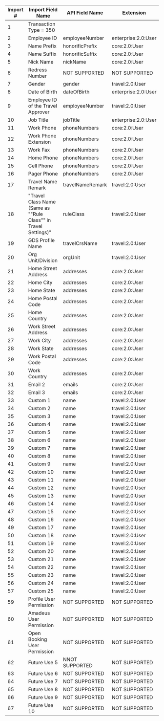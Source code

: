 
Import #|Import Field Name|API Field Name|Extension
---|---|---|---
1|Transaction Type = 350|
2|Employee ID|employeeNumber|enterprise:2.0:User
3|Name Prefix|honorificPrefix|core:2.0:User
4|Name Suffix|honorificSuffix|core:2.0:User
5|Nick Name|nickName|core:2.0:User
6|Redress Number|NOT SUPPORTED|NOT SUPPORTED
7|Gender|gender|travel:2.0:User
8|Date of Birth|dateOfBirth|enterprise:2.0:User
9|Employee ID of the Travel Approver|employeeNumber|travel:2.0:User
10|Job Title|jobTitle|enterprise:2.0:User
11|Work Phone|phoneNumbers|core:2.0:User
12|Work Phone Extension|phoneNumbers|core:2.0:User
13|Work Fax|phoneNumbers|core:2.0:User
14|Home Phone|phoneNumbers|core:2.0:User
15|Cell Phone|phoneNumbers|core:2.0:User
16|Pager Phone|phoneNumbers|core:2.0:User
17|Travel Name Remark|travelNameRemark|travel:2.0:User
18|"Travel Class Name (Same as ""Rule Class"" in Travel Settings)"|ruleClass|travel:2.0:User
19|GDS Profile Name|travelCrsName|travel:2.0:User
20|Org Unit/Division|orgUnit|travel:2.0:User
21|Home Street Address|addresses|core:2.0:User
22|Home City|addresses|core:2.0:User
23|Home State|addresses|core:2.0:User
24|Home Postal Code|addresses|core:2.0:User
25|Home Country|addresses|core:2.0:User
26|Work Street Address|addresses|core:2.0:User
27|Work City|addresses|core:2.0:User
28|Work State|addresses|core:2.0:User
29|Work Postal Code|addresses|core:2.0:User
30|Work Country|addresses|core:2.0:User
31|Email 2|emails|core:2.0:User
32|Email 3|emails|core:2.0:User
33|Custom 1|name|travel:2.0:User
34|Custom 2|name|travel:2.0:User
35|Custom 3|name|travel:2.0:User
36|Custom 4|name|travel:2.0:User
37|Custom 5|name|travel:2.0:User
38|Custom 6|name|travel:2.0:User
39|Custom 7|name|travel:2.0:User
40|Custom 8|name|travel:2.0:User
41|Custom 9|name|travel:2.0:User
42|Custom 10|name|travel:2.0:User
43|Custom 11|name|travel:2.0:User
44|Custom 12|name|travel:2.0:User
45|Custom 13|name|travel:2.0:User
46|Custom 14|name|travel:2.0:User
47|Custom 15|name|travel:2.0:User
48|Custom 16|name|travel:2.0:User
49|Custom 17|name|travel:2.0:User
50|Custom 18|name|travel:2.0:User
51|Custom 19|name|travel:2.0:User
52|Custom 20|name|travel:2.0:User
53|Custom 21|name|travel:2.0:User
54|Custom 22|name|travel:2.0:User
55|Custom 23|name|travel:2.0:User
56|Custom 24|name|travel:2.0:User
57|Custom 25|name|travel:2.0:User
59|Profile User Permission|NOT SUPPORTED|NOT SUPPORTED
60|Amadeus User Permission|NOT SUPPORTED|NOT SUPPORTED
61|Open Booking User Permission|NOT SUPPORTED|NOT SUPPORTED
62|Future Use 5|NNOT SUPPORTED|NOT SUPPORTED
63|Future Use 6|NOT SUPPORTED|NOT SUPPORTED
64|Future Use 7|NOT SUPPORTED|NOT SUPPORTED
65|Future Use 8|NOT SUPPORTED|NOT SUPPORTED
66|Future Use 9|NOT SUPPORTED|NOT SUPPORTED
67|Future Use 10|NOT SUPPORTED|NOT SUPPORTED
